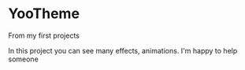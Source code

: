 # YooTheme
From my first projects

In this project you can see many effects, animations. I'm happy to help someone
